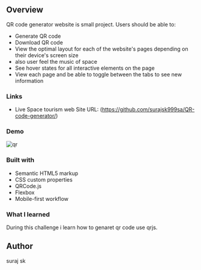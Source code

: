 
## Overview
  QR code generator website is small project.
  Users should be able to:
- Generate QR code 
- Download QR code
- View the optimal layout for each of the website's pages depending on their device's screen size
- also user feel the music of space
- See hover states for all interactive elements on the page
- View each page and be able to toggle between the tabs to see new information

### Links
- Live Space tourism web Site URL: (https://github.com/surajsk999sa/QR-code-generator/)

### Demo
![qr](https://user-images.githubusercontent.com/101207592/193169078-02ea5cd8-665a-4cdc-9ee9-9a4801a7f567.PNG)

### Built with

- Semantic HTML5 markup
- CSS custom properties
- QRCode.js 
- Flexbox
- Mobile-first workflow

### What I learned
During this challenge i learn how to genaret qr code use qrjs.

## Author
suraj sk
